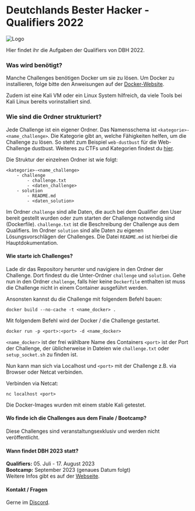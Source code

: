 # Deutchlands Bester Hacker - Qualifiers 2022

![Logo](https://deutschlands-bester-hacker.de/wp-content/uploads/2022/02/DBH_Logo_2022_new.png)

Hier findet ihr die Aufgaben der Qualifiers von DBH 2022.

### Was wird benötigt?

Manche Challenges benötigen Docker um sie zu lösen. Um Docker zu installieren, folge bitte den Anweisungen auf der [Docker-Website](https://docs.docker.com/get-docker/).

Zudem ist eine Kali VM oder ein Linux System hilfreich, da viele Tools bei Kali Linux bereits vorinstalliert sind.

### Wie sind die Ordner strukturiert?

Jede Challenge ist ein eigener Ordner.
Das Namensschema ist `<kategorie>-<name_challenge>`.
Die Kategorie gibt an, welche Fähigkeiten helfen, um die Challenge zu lösen. So steht zum Beispiel  `web-dustbust` für die Web-Challenge dustbust.
Weiteres zu CTFs und Kategorien findest du [hier](https://fareedfauzi.gitbook.io/ctf-checklist-for-beginner/).

Die Struktur der einzelnen Ordner ist wie folgt:
```
<kategorie>-<name_challenge>
    - challenge
        - challenge.txt
        - <daten_challenge>
    - solution
        - README.md
        - <daten_solution>
```

Im Ordner `challenge` sind alle Daten, die auch bei dem Qualifier den User bereit gestellt wurden oder zum starten der Challenge notwendig sind (Dockerfile).
`challenge.txt` ist die Beschreibung der Challenge aus dem Qualifiers.
Im Ordner `solution` sind alle Daten zu eigenen Lösungsvorschlägen der Challenges.
Die Datei `README.md` ist hierbei die Hauptdokumentation.

#### Wie starte ich Challenges?

Lade dir das Repository herunter und navigiere in den Ordner der Challenge. Dort findest du die Unter-Ordner `challenge` und `solution`. Gehe nun in den Ordner `challenge`, falls hier keine `Dockerfile` enthalten ist muss die Challenge nicht in einem Container ausgeführt werden.

Ansonsten kannst du die Challenge mit folgendem Befehl bauen:
```console
docker build --no-cache -t <name_docker> . 
```

Mit folgendem Befehl wird der Docker / die Challenge gestartet.
```console
docker run -p <port>:<port> -d <name_docker>
```

`<name_docker>` ist der frei wählbare Name des Containers
`<port>` ist der Port der Challenge, der üblicherweise in Dateien wie `challenge.txt` oder `setup_socket.sh` zu finden ist.

Nun kann man sich via Localhost und `<port>` mit der Challenge z.B. via Browser oder Netcat verbinden.

Verbinden via Netcat:
```
nc localhost <port>
```

Die Docker-Images wurden mit einem stable Kali getestet.

#### Wo finde ich die Challenges aus dem Finale / Bootcamp?
Diese Challenges sind veranstaltungsexklusiv und werden nicht veröffentlicht.

#### Wann findet DBH 2023 statt?
**Qualifiers:** 05. Juli - 17. August 2023\
**Bootcamp:** September 2023 (genaues Datum folgt)\
Weitere Infos gibt es auf der [Webseite](https://deutschlands-bester-hacker.de/).

#### Kontakt / Fragen
Gerne im [Discord](https://discord.gg/emdHhEqx6S).
